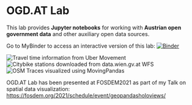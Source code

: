 # OGD.AT Lab


This lab provides **Jupyter notebooks** for working with **Austrian open government data** and other auxiliary open data sources. 

Go to MyBinder to access an interactive version of this lab: [![Binder](http://mybinder.org/badge_logo.svg)](https://mybinder.org/v2/gh/anitagraser/ogd-at-lab/main?urlpath=lab/tree/notebooks/index.ipynb)


![Travel time information from Uber Movement](https://user-images.githubusercontent.com/590385/107631342-15e8b100-6c65-11eb-9b3d-36b043c1fb3c.PNG)
![Citybike stations downloaded from data.wien.gv.at WFS](https://user-images.githubusercontent.com/590385/107631330-11bc9380-6c65-11eb-8449-b53ec929322b.PNG)
![OSM Traces visualized using MovingPandas](https://user-images.githubusercontent.com/590385/107888059-b27fad00-6f0a-11eb-8e48-6410ff33f23c.gif)


OGD.AT Lab has been presented at FOSDEM2021 as part of my Talk on spatial data visualization: https://fosdem.org/2021/schedule/event/geopandasholoviews/
